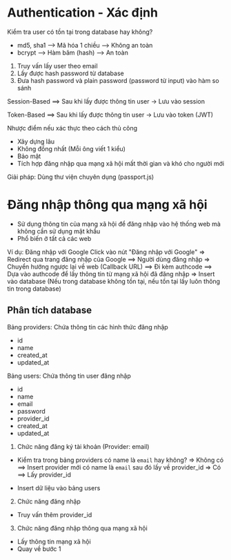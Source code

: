 # Authentication - Xác định

Kiểm tra user có tồn tại trong database hay không?

- md5, sha1 --> Mã hóa 1 chiều --> Không an toàn
- bcrypt --> Hàm băm (hash) --> An toàn

1. Truy vấn lấy user theo email
2. Lấy được hash password từ database
3. Đưa hash password và plain password (password từ input) vào hàm so sánh

Session-Based
==> Sau khi lấy được thông tin user -> Lưu vào session

Token-Based
==> Sau khi lấy được thông tin user -> Lưu vào token (JWT)

Nhược điểm nếu xác thực theo cách thủ công

- Xây dựng lâu
- Không đồng nhất (Mỗi ông viết 1 kiểu)
- Bảo mật
- Tích hợp đăng nhập qua mạng xã hội mất thời gian và khó cho người mới

Giải pháp: Dùng thư viện chuyên dụng (passport.js)

# Đăng nhập thông qua mạng xã hội

- Sử dụng thông tin của mạng xã hội để đăng nhập vào hệ thống web mà không cần sử dụng mật khẩu
- Phổ biến ở tất cả các web

Ví dụ: Đăng nhập với Google
Click vào nút "Đăng nhập với Google" => Redirect qua trang đăng nhập của Google ==> Người dùng đăng nhập => Chuyển hướng ngược lại về web (Callback URL) ==> Đi kèm authcode ==> Dựa vào authcode để lấy thông tin từ mạng xã hội đã đăng nhập => Insert vào database (Nếu trong database không tồn tại, nếu tồn tại lấy luôn thông tin trong database)

## Phân tích database

Bảng providers: Chứa thông tin các hình thức đăng nhập

- id
- name
- created_at
- updated_at

Bảng users: Chứa thông tin user đăng nhập

- id
- name
- email
- password
- provider_id
- created_at
- updated_at

1. Chức năng đăng ký tài khoản (Provider: email)

- Kiểm tra trong bảng providers có name là `email` hay không?
  => Không có ==> Insert provider mới có name là `email` sau đó lấy về provider_id
  => Có ==> Lấy provider_id

- Insert dữ liệu vào bảng users

2. Chức năng đăng nhập

- Truy vấn thêm provider_id

3. Chức năng đăng nhập thông qua mạng xã hội

- Lấy thông tin mạng xã hội
- Quay về bước 1
